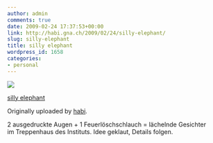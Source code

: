 ```yaml
---
author: admin
comments: true
date: 2009-02-24 17:37:53+00:00
link: http://habi.gna.ch/2009/02/24/silly-elephant/
slug: silly-elephant
title: silly elephant
wordpress_id: 1658
categories:
- personal
---
```


[![](http://farm4.static.flickr.com/3539/3306291219_dc1c7eeea3_m.jpg)](http://www.flickr.com/photos/habi/3306291219/)



[silly elephant](http://www.flickr.com/photos/habi/3306291219/)


Originally uploaded by [habi](http://www.flickr.com/people/habi/).




2 ausgedruckte Augen + 1 Feuerlöschschlauch = lächelnde Gesichter im Treppenhaus des Instituts. Idee geklaut, Details folgen.
